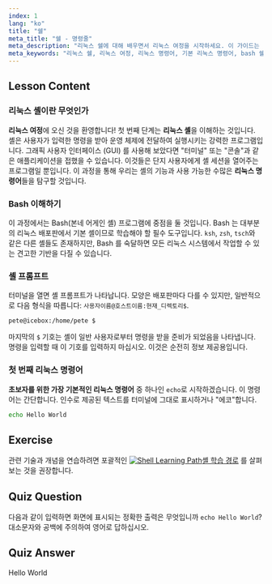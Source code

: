 ```yaml
---
index: 1
lang: "ko"
title: "쉘"
meta_title: "쉘 - 명령줄"
meta_description: "리눅스 쉘에 대해 배우면서 리눅스 여정을 시작하세요. 이 가이드는 명령줄, Bash 쉘의 기본 사항을 다루고 'echo'와 같은 초보자를 위한 기본 리눅스 명령어를 소개합니다."
meta_keywords: "리눅스 쉘, 리눅스 여정, 리눅스 명령어, 기본 리눅스 명령어, bash 쉘, 명령줄, echo 명령어"
---
```


## Lesson Content

### 리눅스 셸이란 무엇인가

**리눅스 여정**에 오신 것을 환영합니다! 첫 번째 단계는 **리눅스 셸**을 이해하는 것입니다. 셸은 사용자가 입력한 명령을 받아 운영 체제에 전달하여 실행시키는 강력한 프로그램입니다. 그래픽 사용자 인터페이스 (GUI) 를 사용해 보았다면 "터미널" 또는 "콘솔"과 같은 애플리케이션을 접했을 수 있습니다. 이것들은 단지 사용자에게 셸 세션을 열어주는 프로그램일 뿐입니다. 이 과정을 통해 우리는 셸의 기능과 사용 가능한 수많은 **리눅스 명령어**들을 탐구할 것입니다.

### Bash 이해하기

이 과정에서는 Bash(본네 어게인 셸) 프로그램에 중점을 둘 것입니다. Bash 는 대부분의 리눅스 배포판에서 기본 셸이므로 학습해야 할 필수 도구입니다. `ksh`, `zsh`, `tsch`와 같은 다른 셸들도 존재하지만, Bash 를 숙달하면 모든 리눅스 시스템에서 작업할 수 있는 견고한 기반을 다질 수 있습니다.

### 셸 프롬프트

터미널을 열면 셸 프롬프트가 나타납니다. 모양은 배포판마다 다를 수 있지만, 일반적으로 다음 형식을 따릅니다: `사용자이름@호스트이름:현재_디렉토리$`.

```plaintext
pete@icebox:/home/pete $
```

마지막의 `$` 기호는 셸이 일반 사용자로부터 명령을 받을 준비가 되었음을 나타냅니다. 명령을 입력할 때 이 기호를 입력하지 마십시오. 이것은 순전히 정보 제공용입니다.

### 첫 번째 리눅스 명령어

**초보자를 위한 가장 기본적인 리눅스 명령어** 중 하나인 `echo`로 시작하겠습니다. 이 명령어는 간단합니다. 인수로 제공된 텍스트를 터미널에 그대로 표시하거나 "에코"합니다.

```bash
echo Hello World
```

## Exercise

관련 기술과 개념을 연습하려면 포괄적인 [![Shell Learning Path](https://labex.io/_ipx/f_webp&q_100&s_20x20/https://file.labex.io/path/FaVTnI4iqZP0.png)셸 학습 경로](https://labex.io/ko/learn/shell) 를 살펴보는 것을 권장합니다.

## Quiz Question

다음과 같이 입력하면 화면에 표시되는 정확한 출력은 무엇입니까 `echo Hello World`? 대소문자와 공백에 주의하여 영어로 답하십시오.

## Quiz Answer

Hello World
